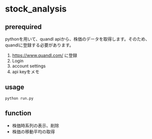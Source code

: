 # stock_analysis

## prerequired
pythonを用いて、quandl apiから、株価のデータを取得します。そのため、quandlに登録する必要があります。

1. https://www.quandl.com/ に登録
2. Login
3. account settings
4. api keyをメモ

## usage
```
python run.py
```

## function

- 株価時系列の表示、削除
- 株価の移動平均の取得
